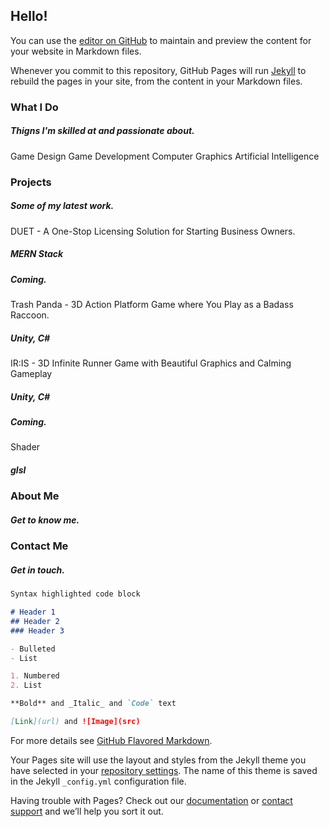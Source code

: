 ## Hello! 

You can use the [editor on GitHub](https://github.com/jialori/jialori.github.io/edit/master/README.md) to maintain and preview the content for your website in Markdown files.

Whenever you commit to this repository, GitHub Pages will run [Jekyll](https://jekyllrb.com/) to rebuild the pages in your site, from the content in your Markdown files.

### What I Do
##### Thigns I'm skilled at and passionate about.

Game Design
Game Development
Computer Graphics
Artificial Intelligence

### Projects
##### Some of my latest work.

DUET - A One-Stop Licensing Solution for Starting Business Owners. 
##### MERN Stack
##### Coming. 

Trash Panda - 3D Action Platform Game where You Play as a Badass Raccoon.  
##### Unity, C#

IR:IS - 3D Infinite Runner Game with Beautiful Graphics and Calming Gameplay 
##### Unity, C#
##### Coming.

Shader  
##### glsl


### About Me
##### Get to know me.


### Contact Me
##### Get in touch.





```markdown
Syntax highlighted code block

# Header 1
## Header 2
### Header 3

- Bulleted
- List

1. Numbered
2. List

**Bold** and _Italic_ and `Code` text

[Link](url) and ![Image](src)
```

For more details see [GitHub Flavored Markdown](https://guides.github.com/features/mastering-markdown/).

Your Pages site will use the layout and styles from the Jekyll theme you have selected in your [repository settings](https://github.com/jialori/jialori.github.io/settings). The name of this theme is saved in the Jekyll `_config.yml` configuration file.

Having trouble with Pages? Check out our [documentation](https://help.github.com/categories/github-pages-basics/) or [contact support](https://github.com/contact) and we’ll help you sort it out.
